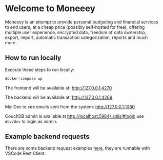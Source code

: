 # Welcome to Moneeey

Moneeey is an attempt to provide personal budgeting and financial services to
end users, at a cheap price (possibly self-hosted for free), offering multiple
user experience, encrypted data, freedom of data ownership, export, import,
automatic transaction categorization, reports and much more...

## How to run locally

Execute these steps to run locally:

```bash
docker-compose up
```

The frontend will be available at: <http://127.0.0.1:4270>

The backend will be available at: <http://127.0.0.1:4269>

MailDev to see emails sent from the system: <http://127.0.0.1:1080>

CouchDB admin is available at <http://localhost:5984/_utils/#login> use
`dev/dev` to login as admin.

## Example backend requests

There are some backend request examples [here](/backend/requests), they are
runnable with VSCode Rest Client.
